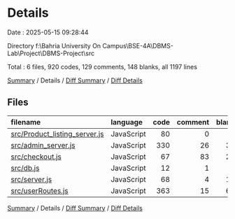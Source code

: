 # Details

Date : 2025-05-15 09:28:44

Directory f:\\Bahria University On Campus\\BSE-4A\\DBMS-Lab\\Project\\DBMS-Project\\src

Total : 6 files,  920 codes, 129 comments, 148 blanks, all 1197 lines

[Summary](results.md) / Details / [Diff Summary](diff.md) / [Diff Details](diff-details.md)

## Files
| filename | language | code | comment | blank | total |
| :--- | :--- | ---: | ---: | ---: | ---: |
| [src/Product\_listing\_server.js](/src/Product_listing_server.js) | JavaScript | 80 | 0 | 7 | 87 |
| [src/admin\_server.js](/src/admin_server.js) | JavaScript | 330 | 26 | 39 | 395 |
| [src/checkout.js](/src/checkout.js) | JavaScript | 67 | 83 | 24 | 174 |
| [src/db.js](/src/db.js) | JavaScript | 12 | 1 | 2 | 15 |
| [src/server.js](/src/server.js) | JavaScript | 68 | 4 | 10 | 82 |
| [src/userRoutes.js](/src/userRoutes.js) | JavaScript | 363 | 15 | 66 | 444 |

[Summary](results.md) / Details / [Diff Summary](diff.md) / [Diff Details](diff-details.md)